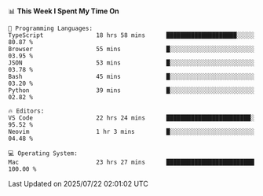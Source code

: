 <!--START_SECTION:waka-->
📊 **This Week I Spent My Time On** 

```text
💬 Programming Languages: 
TypeScript               18 hrs 58 mins      ████████████████████░░░░░   80.87 % 
Browser                  55 mins             █░░░░░░░░░░░░░░░░░░░░░░░░   03.95 % 
JSON                     53 mins             █░░░░░░░░░░░░░░░░░░░░░░░░   03.78 % 
Bash                     45 mins             █░░░░░░░░░░░░░░░░░░░░░░░░   03.20 % 
Python                   39 mins             █░░░░░░░░░░░░░░░░░░░░░░░░   02.82 % 

🔥 Editors: 
VS Code                  22 hrs 24 mins      ████████████████████████░   95.52 % 
Neovim                   1 hr 3 mins         █░░░░░░░░░░░░░░░░░░░░░░░░   04.48 % 

💻 Operating System: 
Mac                      23 hrs 27 mins      █████████████████████████   100.00 % 
```


 Last Updated on 2025/07/22 02:01:02 UTC
<!--END_SECTION:waka-->
